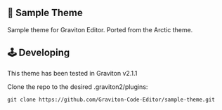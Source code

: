 ## 🎨 Sample Theme

Sample theme for Graviton Editor.
Ported from the Arctic theme.

## 🕹 Developing
This theme has been tested in Graviton v2.1.1

Clone the repo to the desired .graviton2/plugins:
```shell
git clone https://github.com/Graviton-Code-Editor/sample-theme.git 
```
